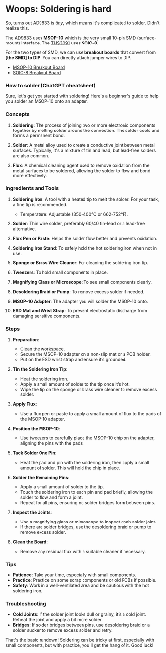 # Woops: Soldering is hard

So, turns out AD9833 is *tiny*, which means it's complicated to solder. Didn't realize this.

The [AD9833](https://eu.mouser.com/ProductDetail/Analog-Devices/AD9833BRMZ-REEL7?qs=BpaRKvA4VqGlyZCX2gCZvQ%3D%3D) uses **MSOP-10** which is the very small 10-pin SMD (surface-mount) interface. The [THS3091](https://eu.mouser.com/ProductDetail/Texas-Instruments/THS3091D?qs=ZmJdcv7QZ9r%252B6oHoPq%2FUDQ%3D%3D&countryCode=DE&currencyCode=EUR) uses **SOIC-8**.

For the two types of SMD, we can use **breakout boards** that convert from **[the SMD] to DIP**. You can directly attach jumper wires to DIP.
- [MSOP-10 Breakout Board](https://dk.farnell.com/aries/lcqt-msop10/ic-adaptor-10msop-to-dip-2-54mm/dp/2476034)
- [SOIC-8 Breakout Board](https://dk.farnell.com/aries/lcqt-soic8-8/ic-adaptor-8-soic-to-dip-2-54mm/dp/2476033)

### How to solder (ChatGPT cheatsheet)

Sure, let's get you started with soldering! Here's a beginner's guide to help you solder an MSOP-10 onto an adapter.

### **Concepts**

1. **Soldering**: The process of joining two or more electronic components together by melting solder around the connection. The solder cools and forms a permanent bond.

2. **Solder**: A metal alloy used to create a conductive joint between metal surfaces. Typically, it's a mixture of tin and lead, but lead-free solders are also common.

3. **Flux**: A chemical cleaning agent used to remove oxidation from the metal surfaces to be soldered, allowing the solder to flow and bond more effectively.

### **Ingredients and Tools**

1. **Soldering Iron**: A tool with a heated tip to melt the solder. For your task, a fine tip is recommended.
   - Temperature: Adjustable (350-400°C or 662-752°F).

2. **Solder**: Thin wire solder, preferably 60/40 tin-lead or a lead-free alternative.

3. **Flux Pen or Paste**: Helps the solder flow better and prevents oxidation.

4. **Soldering Iron Stand**: To safely hold the hot soldering iron when not in use.

5. **Sponge or Brass Wire Cleaner**: For cleaning the soldering iron tip.

6. **Tweezers**: To hold small components in place.

7. **Magnifying Glass or Microscope**: To see small components clearly.

8. **Desoldering Braid or Pump**: To remove excess solder if needed.

9. **MSOP-10 Adapter**: The adapter you will solder the MSOP-10 onto.

10. **ESD Mat and Wrist Strap**: To prevent electrostatic discharge from damaging sensitive components.

### **Steps**

1. **Preparation**:
   - Clean the workspace.
   - Secure the MSOP-10 adapter on a non-slip mat or a PCB holder.
   - Put on the ESD wrist strap and ensure it’s grounded.

2. **Tin the Soldering Iron Tip**:
   - Heat the soldering iron.
   - Apply a small amount of solder to the tip once it’s hot.
   - Wipe the tip on the sponge or brass wire cleaner to remove excess solder.

3. **Apply Flux**:
   - Use a flux pen or paste to apply a small amount of flux to the pads of the MSOP-10 adapter.

4. **Position the MSOP-10**:
   - Use tweezers to carefully place the MSOP-10 chip on the adapter, aligning the pins with the pads.

5. **Tack Solder One Pin**:
   - Heat the pad and pin with the soldering iron, then apply a small amount of solder. This will hold the chip in place.

6. **Solder the Remaining Pins**:
   - Apply a small amount of solder to the tip.
   - Touch the soldering iron to each pin and pad briefly, allowing the solder to flow and form a joint.
   - Repeat for all pins, ensuring no solder bridges form between pins.

7. **Inspect the Joints**:
   - Use a magnifying glass or microscope to inspect each solder joint.
   - If there are solder bridges, use the desoldering braid or pump to remove excess solder.

8. **Clean the Board**:
   - Remove any residual flux with a suitable cleaner if necessary.

### **Tips**

- **Patience**: Take your time, especially with small components.
- **Practice**: Practice on some scrap components or old PCBs if possible.
- **Safety**: Work in a well-ventilated area and be cautious with the hot soldering iron.

### **Troubleshooting**

- **Cold Joints**: If the solder joint looks dull or grainy, it’s a cold joint. Reheat the joint and apply a bit more solder.
- **Bridges**: If solder bridges between pins, use desoldering braid or a solder sucker to remove excess solder and retry.

That's the basic rundown! Soldering can be tricky at first, especially with small components, but with practice, you'll get the hang of it. Good luck!